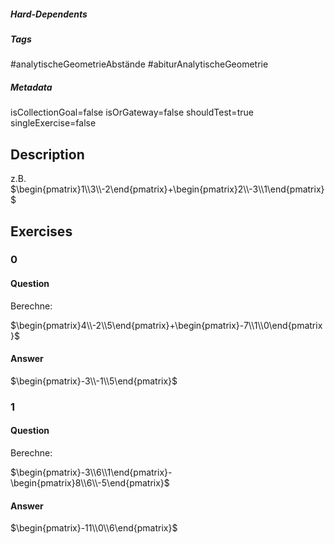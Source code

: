 ##### Hard-Dependents 

##### Tags 
#analytischeGeometrieAbstände
#abiturAnalytischeGeometrie
##### Metadata 
isCollectionGoal=false
isOrGateway=false
shouldTest=true
singleExercise=false
## Description 
z.B.  $\begin{pmatrix}1\\3\\-2\end{pmatrix}+\begin{pmatrix}2\\-3\\1\end{pmatrix}$ 
## Exercises 
### 0 
#### Question 
Berechne:

$\begin{pmatrix}4\\-2\\5\end{pmatrix}+\begin{pmatrix}-7\\1\\0\end{pmatrix}$
#### Answer 
$\begin{pmatrix}-3\\-1\\5\end{pmatrix}$
### 1 
#### Question 
Berechne:

$\begin{pmatrix}-3\\6\\1\end{pmatrix}-\begin{pmatrix}8\\6\\-5\end{pmatrix}$
#### Answer 
$\begin{pmatrix}-11\\0\\6\end{pmatrix}$
